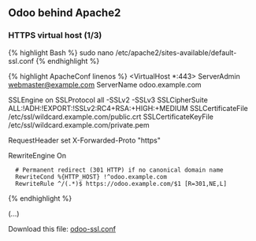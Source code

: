 ## Odoo behind Apache2

### HTTPS virtual host (1/3)

{% highlight Bash %}
sudo nano /etc/apache2/sites-available/default-ssl.conf
{% endhighlight %}

{% highlight ApacheConf linenos %}
<VirtualHost *:443>
   ServerAdmin webmaster@example.com
   ServerName odoo.example.com

   SSLEngine on
   SSLProtocol           all -SSLv2 -SSLv3
   SSLCipherSuite        ALL:!ADH:!EXPORT:!SSLv2:RC4+RSA:+HIGH:+MEDIUM
   SSLCertificateFile    /etc/ssl/wildcard.example.com/public.crt
   SSLCertificateKeyFile /etc/ssl/wildcard.example.com/private.pem

   RequestHeader set X-Forwarded-Proto "https"

   <IfModule mod_rewrite.c>
      RewriteEngine On

      # Permanent redirect (301 HTTP) if no canonical domain name
      RewriteCond %{HTTP_HOST} !^odoo.example.com
      RewriteRule ^/(.*)$ https://odoo.example.com/$1 [R=301,NE,L]
   </IfModule>

{% endhighlight %}

(...)

Download this file: [odoo-ssl.conf](files/apache2/odoo-ssl.conf)
